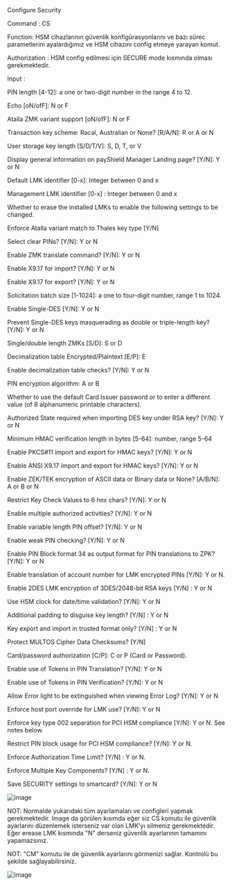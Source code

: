 Configure Security

Command : CS

Function: HSM cihazlarının güvenlik konfigürasyonlarını ve bazı sürec parametlerini ayalardığımız ve HSM cihazını config etmeye yarayan komut.

Authorization : HSM config edilmesi için SECURE mode kısmında olması gerekmektedir.

Input : 

 PIN length [4-12]: a one or two-digit number in the range 4 to 12.
 
 Echo [oN/ofF]: N or F
 
 Atalla ZMK variant support [oN/ofF]: N or F
 
 Transaction key scheme: Racal, Australian or None? [R/A/N]: R or A or N
 
 User storage key length [S/D/T/V]: S, D, T, or V
 
 Display general information on payShield Manager Landing page? [Y/N]: Y or N
 
 Default LMK identifier [0-x]: Integer between 0 and x
 
 Management LMK identifier [0-x] : Integer between 0 and x
 
 Whether to erase the installed LMKs to enable the following settings to be changed.
 
 Enforce Atalla variant match to Thales key type [Y/N]
 
 Select clear PINs? [Y/N]: Y or N
 
 Enable ZMK translate command? [Y/N]: Y or N
 
 Enable X9.17 for import? [Y/N]: Y or N
 
 Enable X9.17 for export? [Y/N]: Y or N
 
 Solicitation batch size [1-1024]: a one to four-digit number, range 1 to 1024.
 
 Enable Single-DES [Y/N]: Y or N
 
 Prevent Single-DES keys masquerading as double or triple-length key? [Y/N]: Y or N
 
 Single/double length ZMKs [S/D]: S or D
 
 Decimalization table Encrypted/Plaintext [E/P]: E
 
 Enable decimalization table checks? [Y/N]: Y or N
 
 PIN encryption algorithm: A or B
 
 Whether to use the default Card Issuer password or to enter a different value (of 8 alphanumeric printable characters).
 
 Authorized State required when importing DES key under RSA key? [Y/N]: Y or N
 
 Minimum HMAC verification length in bytes [5-64]: number, range 5-64
 
 Enable PKCS#11 import and export for HMAC keys? [Y/N]: Y or N
 
 Enable ANSI X9.17 import and export for HMAC keys? [Y/N]: Y or N
 
 Enable ZEK/TEK encryption of ASCII data or Binary data or None? [A/B/N]: A or B or N
 
 Restrict Key Check Values to 6 hex chars? [Y/N]: Y or N
 
 Enable multiple authorized activities? [Y/N]: Y or N
 
 Enable variable length PIN offset? [Y/N]: Y or N
 
 Enable weak PIN checking? [Y/N]: Y or N
 
 Enable PIN Block format 34 as output format for PIN translations to ZPK? [Y/N]: Y or N
 
 Enable translation of account number for LMK encrypted PINs [Y/N]: Y or N.
 
 Enable 2DES LMK encryption of 3DES/2048-bit RSA keys [Y/N] : Y or N
 
 Use HSM clock for date/time validation? [Y/N]: Y or N
 
 Additional padding to disguise key length? [Y/N] : Y or N
 
 Key export and import in trusted format only? [Y/N] : Y or N
 
 Protect MULTOS Cipher Data Checksums? [Y/N]
 
 Card/password authorization [C/P]: C or P (Card or Password).
 
 Enable use of Tokens in PIN Translation? [Y/N]: Y or N
 
 Enable use of Tokens in PIN Verification? [Y/N]: Y or N
 
 Allow Error light to be extinguished when viewing Error Log? [Y/N]: Y or N
 
 Enforce host port override for LMK use? [Y/N]: Y or N
 
 Enforce key type 002 separation for PCI HSM compliance [Y/N]: Y or N. See notes below.
 
 Restrict PIN block usage for PCI HSM compliance? [Y/N]: Y or N.
 
 Enforce Authorization Time Limit? [Y/N] : Y or N.
 
 Enforce Multiple Key Components? [Y/N] : Y or N.
 
 Save SECURITY settings to smartcard? [Y/N]: Y or N
 
 ![image](https://user-images.githubusercontent.com/77227227/195837921-2e66ac2b-d59e-4d96-9e8f-a31b6899c16b.png)

NOT: Normalde yukarıdaki tüm ayarlamaları ve configleri yapmak gerekmektedir. Image da görülen kısımda eğer siz CS komutu ile güvenlik ayarlarını düzenlemek isterseniz var olan LMK'yı silmeniz gerekmektedir. Eğer erease LMK kısmında "N" derseniz güvenlik ayarlarının tamamını yapamazsınız.

NOT: "CM" komutu ile de güvenlik ayarlarını görmenizi sağlar. Kontrolü bu şekilde sağlayabilirsiniz.

![image](https://user-images.githubusercontent.com/77227227/195839240-1a28bc3b-30b3-47bf-a1be-91f9f9c9fbda.png)

